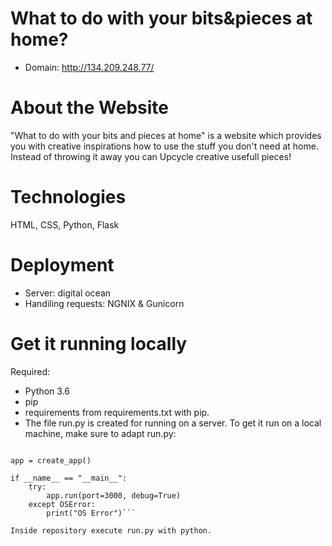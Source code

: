 # What to do with your bits&pieces at home?

- Domain: http://134.209.248.77/

# About the Website

"What to do with your bits and pieces at home" is a website which provides you with creative inspirations how to use the stuff you don't need at home. Instead of throwing it away you can Upcycle creative usefull pieces!

# Technologies

HTML, CSS, Python, Flask

# Deployment

- Server: digital ocean
- Handiling requests: NGNIX & Gunicorn

# Get it running locally

Required:

- Python 3.6 
- pip
- requirements from requirements.txt with pip.
- The file run.py is created for running on a server. To get it run on a local machine, make sure to adapt run.py:

```from flaskM import create_app

app = create_app()

if __name__ == "__main__":
    try:
        app.run(port=3000, debug=True)
    except OSError:
        print("OS Error")```

Inside repository execute run.py with python.